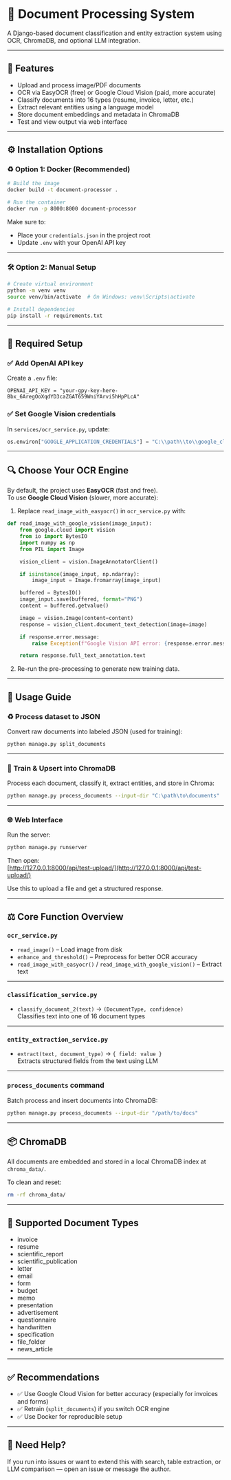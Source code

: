 # 📎 Document Processing System

A Django-based document classification and entity extraction system using OCR, ChromaDB, and optional LLM integration.

---

## 🚀 Features

- Upload and process image/PDF documents
- OCR via EasyOCR (free) or Google Cloud Vision (paid, more accurate)
- Classify documents into 16 types (resume, invoice, letter, etc.)
- Extract relevant entities using a language model
- Store document embeddings and metadata in ChromaDB
- Test and view output via web interface

---

## ⚙️ Installation Options

### ♻️ Option 1: Docker (Recommended)

```bash
# Build the image
docker build -t document-processor .

# Run the container
docker run -p 8000:8000 document-processor
```

Make sure to:

- Place your `credentials.json` in the project root
- Update `.env` with your OpenAI API key

---

### 🛠️ Option 2: Manual Setup

```bash
# Create virtual environment
python -m venv venv
source venv/bin/activate  # On Windows: venv\Scripts\activate

# Install dependencies
pip install -r requirements.txt
```

---

## 🔐 Required Setup

### ✅ Add OpenAI API key

Create a `.env` file:

```
OPENAI_API_KEY = "your-gpy-key-here-Bbx_6AregOoXqdYD3caZGAT659WniYArvi5hHpPLcA"
```

### ✅ Set Google Vision credentials

In `services/ocr_service.py`, update:

```python
os.environ["GOOGLE_APPLICATION_CREDENTIALS"] = "C:\\path\\to\\google_cloud_cred.json"
```

---

## 🔍 Choose Your OCR Engine

By default, the project uses **EasyOCR** (fast and free).\
To use **Google Cloud Vision** (slower, more accurate):

1. Replace `read_image_with_easyocr()` in `ocr_service.py` with:

```python
def read_image_with_google_vision(image_input):
    from google.cloud import vision
    from io import BytesIO
    import numpy as np
    from PIL import Image

    vision_client = vision.ImageAnnotatorClient()

    if isinstance(image_input, np.ndarray):
        image_input = Image.fromarray(image_input)

    buffered = BytesIO()
    image_input.save(buffered, format="PNG")
    content = buffered.getvalue()

    image = vision.Image(content=content)
    response = vision_client.document_text_detection(image=image)

    if response.error.message:
        raise Exception(f"Google Vision API error: {response.error.message}")

    return response.full_text_annotation.text
```

2. Re-run the pre-processing to generate new training data.

---

## 🧪 Usage Guide

### ♻️ Process dataset to JSON

Convert raw documents into labeled JSON (used for training):

```bash
python manage.py split_documents
```

---

### 🧠 Train & Upsert into ChromaDB

Process each document, classify it, extract entities, and store in Chroma:

```bash
python manage.py process_documents --input-dir "C:\path\to\documents"
```

---

### 🌐 Web Interface

Run the server:

```bash
python manage.py runserver
```

Then open:\
[http://127.0.0.1:8000/api/test-upload/](http://127.0.0.1:8000/api/test-upload/)

Use this to upload a file and get a structured response.

---

## ⚖️ Core Function Overview

### `ocr_service.py`

- `read_image()` – Load image from disk
- `enhance_and_threshold()` – Preprocess for better OCR accuracy
- `read_image_with_easyocr()` / `read_image_with_google_vision()` – Extract text

---

### `classification_service.py`

- `classify_document_2(text)` → `(DocumentType, confidence)`\
  Classifies text into one of 16 document types

---

### `entity_extraction_service.py`

- `extract(text, document_type)` → `{ field: value }`\
  Extracts structured fields from the text using LLM

---

### `process_documents` command

Batch process and insert documents into ChromaDB:

```bash
python manage.py process_documents --input-dir "/path/to/docs"
```

---

## 📦 ChromaDB

All documents are embedded and stored in a local ChromaDB index at `chroma_data/`.

To clean and reset:

```bash
rm -rf chroma_data/
```

---

## 📄 Supported Document Types

- invoice
- resume
- scientific\_report
- scientific\_publication
- letter
- email
- form
- budget
- memo
- presentation
- advertisement
- questionnaire
- handwritten
- specification
- file\_folder
- news\_article

---

## ✅ Recommendations

- ✅ Use Google Cloud Vision for better accuracy (especially for invoices and forms)
- ✅ Retrain (`split_documents`) if you switch OCR engine
- ✅ Use Docker for reproducible setup

---

## 🤛 Need Help?

If you run into issues or want to extend this with search, table extraction, or LLM comparison — open an issue or message the author.

